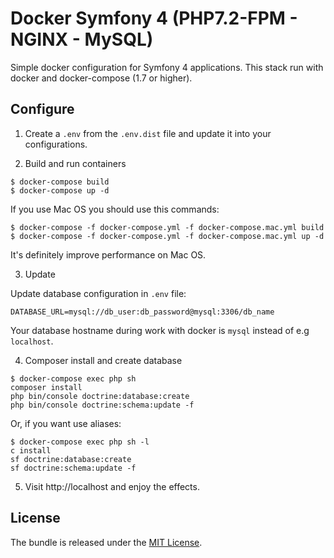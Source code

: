 # Docker Symfony 4 (PHP7.2-FPM - NGINX - MySQL)

Simple docker configuration for Symfony 4 applications. This stack run with docker and docker-compose (1.7 or higher).

## Configure

1. Create a `.env` from the `.env.dist` file and update it into your configurations.

2. Build and run containers

```
$ docker-compose build
$ docker-compose up -d
```

If you use Mac OS you should use this commands:

```
$ docker-compose -f docker-compose.yml -f docker-compose.mac.yml build
$ docker-compose -f docker-compose.yml -f docker-compose.mac.yml up -d
```

It's definitely improve performance on Mac OS.

3. Update 

Update database configuration in `.env` file:

```
DATABASE_URL=mysql://db_user:db_password@mysql:3306/db_name
```

Your database hostname during work with docker is `mysql` instead of e.g `localhost`.

4. Composer install and create database

```
$ docker-compose exec php sh
composer install
php bin/console doctrine:database:create
php bin/console doctrine:schema:update -f
```

Or, if you want use aliases:

```
$ docker-compose exec php sh -l
c install
sf doctrine:database:create
sf doctrine:schema:update -f
```

5. Visit http://localhost and enjoy the effects.

## License

The bundle is released under the [MIT License](LICENSE).

